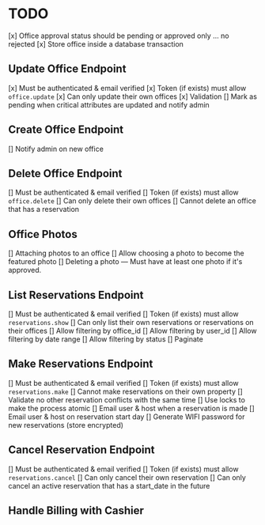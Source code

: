 # TODO

[x] Office approval status should be pending or approved only ... no rejected
[x] Store office inside a database transaction

## Update Office Endpoint

[x] Must be authenticated & email verified
[x] Token (if exists) must allow `office.update`
[x] Can only update their own offices
[x] Validation
[] Mark as pending when critical attributes are updated and notify admin

## Create Office Endpoint

[] Notify admin on new office

## Delete Office Endpoint

[] Must be authenticated & email verified
[] Token (if exists) must allow `office.delete`
[] Can only delete their own offices
[] Cannot delete an office that has a reservation

## Office Photos

[] Attaching photos to an office
[] Allow choosing a photo to become the featured photo
[] Deleting a photo — Must have at least one photo if it's approved.

## List Reservations Endpoint

[] Must be authenticated & email verified
[] Token (if exists) must allow `reservations.show`
[] Can only list their own reservations or reservations on their offices
[] Allow filtering by office_id
[] Allow filtering by user_id
[] Allow filtering by date range
[] Allow filtering by status
[] Paginate

## Make Reservations Endpoint

[] Must be authenticated & email verified
[] Token (if exists) must allow `reservations.make`
[] Cannot make reservations on their own property
[] Validate no other reservation conflicts with the same time
[] Use locks to make the process atomic
[] Email user & host when a reservation is made
[] Email user & host on reservation start day
[] Generate WIFI password for new reservations (store encrypted)

## Cancel Reservation Endpoint

[] Must be authenticated & email verified
[] Token (if exists) must allow `reservations.cancel`
[] Can only cancel their own reservation
[] Can only cancel an active reservation that has a start_date in the future

## Handle Billing with Cashier
